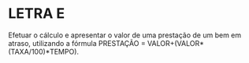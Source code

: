 # LETRA E
 Efetuar o cálculo e apresentar o valor de uma prestação de um bem em atraso, utilizando a fórmula PRESTAÇÃO = VALOR+(VALOR*(TAXA/100)*TEMPO).